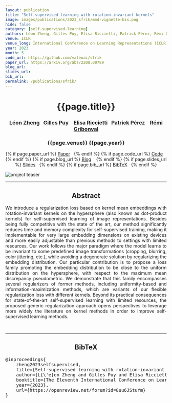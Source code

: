 ```yaml
---
layout: publication
title: "Self-supervised learning with rotation-invariant kernels" 
image: images/publications/2023_sfrik/mmd-vignette-bis.png
hide: false
category: [self-supervised-learning]
authors: Léon Zheng, Gilles Puy, Elisa Riccietti, Patrick Pérez, Rémi Gribonval
venue: ICLR
venue_long: International Conference on Learning Representations (ICLR)
year: 2023
month: 5
code_url: https://github.com/valeoai/sfrik
paper_url: https://arxiv.org/abs/2208.00789
blog_url: 
slides_url: 
bib_url: 
permalink: /publications/sfrik/
---
```


<h1 align="center"> {{page.title}} </h1>
<!-- Simple call of authors -->
<!-- <h3 align="center"> {{page.authors}} </h3> -->
<!-- Alternatively you can add links to author pages -->
<h3 align="center"> <a href="https://leonzheng2.github.io/">Léon Zheng</a> &nbsp;&nbsp;<a href="https://sites.google.com/site/puygilles/">Gilles Puy</a> &nbsp;&nbsp; <a href="https://perso.ens-lyon.fr/elisa.riccietti/">Elisa Riccietti</a> &nbsp;&nbsp;<a href="https://ptrckprz.github.io/">Patrick Pérez</a> &nbsp;&nbsp; <a href="https://people.irisa.fr/Remi.Gribonval/">Rémi Gribonval</a></h3>


<h3 align="center"> {{page.venue}} {{page.year}} </h3>

<div align="center">
  <p>
    {% if page.paper_url %}
    <a href="{{ page.paper_url }}"><i class="far fa-file-pdf"></i> Paper</a>&nbsp;&nbsp;
    {% endif %}
    {% if page.code_url %}
    <a href="{{ page.code_url }}"><i class="fab fa-github"></i> Code</a> &nbsp;&nbsp;
    {% endif %}
    {% if page.blog_url %}
    <a href="{{ page.blog_url }}"><i class="fab fa-blogger"></i> Blog</a> &nbsp;&nbsp;
    {% endif %}
    {% if page.slides_url %}
    <a href="{{ page.slides_url }}"><i class="far fa-file-pdf"></i> Slides</a>&nbsp;&nbsp;
    {% endif %}
    {% if page.bib_url %}
    <a href="{{ page.bib_url}}"><i class="far fa-file-alt"></i> BibTeX</a>&nbsp;&nbsp;
    {% endif %}
  </p>
</div>


<div class="publication-teaser">
    <img src="../../{{ page.image }}" alt="project teaser"/>
</div>


<hr>

<h2  align="center"> Abstract</h2>

<p align="justify">We introduce a regularization loss based on kernel mean embeddings with rotation-invariant kernels on the hypersphere (also known as dot-product kernels) for self-supervised learning of image representations. Besides being fully competitive with the state of the art, our method significantly reduces time and memory complexity for self-supervised training, making it implementable for very large embedding dimensions on existing devices and more easily adjustable than previous methods to settings with limited resources. Our work follows the major paradigm where the model learns to be invariant to some predefined image transformations (cropping, blurring, color jittering, etc.), while avoiding a degenerate solution by regularizing the embedding distribution. Our particular contribution is to propose a loss family promoting the embedding distribution to be close to the uniform distribution on the hypersphere, with respect to the maximum mean discrepancy pseudometric. We demonstrate that this family encompasses several regularizers of former methods, including uniformity-based and information-maximization methods, which are variants of our flexible regularization loss with different kernels. Beyond its practical consequences for state-of-the-art self-supervised learning with limited resources, the proposed generic regularization approach opens perspectives to leverage more widely the literature on kernel methods in order to improve self-supervised learning methods.</p>

<br>

<hr>

<h2  align="center">BibTeX</h2>
<left>
  <pre class="bibtex-box">
@inproceedings{
    zheng2023selfsupervised,
    title={Self-supervised learning with rotation-invariant kernels},
    author={L{\'e}on Zheng and Gilles Puy and Elisa Riccietti and Patrick Perez and R{\'e}mi Gribonval},
    booktitle={The Eleventh International Conference on Learning Representations },
    year={2023},
    url={https://openreview.net/forum?id=8uu6JStuYm}
}
</pre>
</left>

<br>
